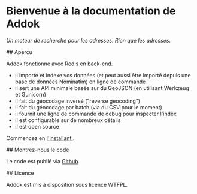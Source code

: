 # Bienvenue à la documentation de Addok

*Un moteur de recherche pour les adresses. Rien que les adresses.*

## Aperçu

Addok fonctionne avec Redis en back-end.

- il importe et indexe vos données (et peut aussi être importé depuis une base de données Nominatim) en ligne de commande
- il sert une API minimale basée sur du GeoJSON (en utilisant Werkzeug et Gunicorn)
- il fait du géocodage inversé ("reverse geocoding")
- il fait du géocodage par batch (via du CSV pour le moment)
- il fournit une ligne de commande de debug pour inspecter l'index
- il est configurable sur de nombreux détails
- il est open source

Commencez en [l'installant ](install.md).

## Montrez-nous le code

Le code est publié via [Github](https://github.com/etalab/addok/).

## Licence

Addok est mis à disposition sous licence WTFPL.
